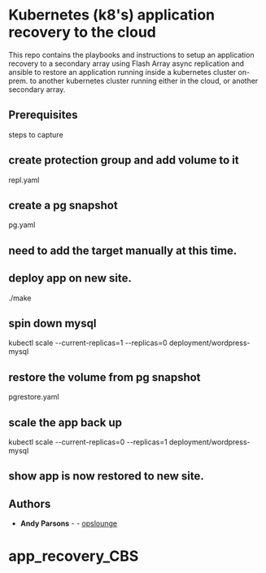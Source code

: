 

# Kubernetes (k8's) application recovery to the cloud

This repo contains the playbooks and instructions to setup an application recovery to a secondary 
array using Flash Array async replication and ansible to restore an application running 
inside a kubernetes cluster on-prem. to another kubernetes cluster running either in the cloud,
or another secondary array.  




## Prerequisites


steps to capture

## create protection group and add volume to it

repl.yaml

## create a pg snapshot

pg.yaml


## need to add the target manually at this time. 


## deploy app on new site. 

./make

## spin down mysql

kubectl scale --current-replicas=1 --replicas=0 deployment/wordpress-mysql


## restore the volume from pg snapshot

pgrestore.yaml


## scale the app back up

kubectl scale --current-replicas=0 --replicas=1 deployment/wordpress-mysql


## show app is now restored to new site. 



## Authors

* **Andy Parsons** - - [opslounge](https://github.com/opslounge)

# app_recovery_CBS
